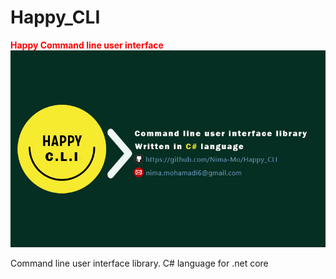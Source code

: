 <style>
    .redcolor{color:red;}
    .bluecolor{color:blue;}
</style>
# Happy_CLI
<b class = redcolor>Happy Command line user interface</b><br/>
![banner](https://github.com/Nima-Mo/Happy_CLI/blob/master/banner.jpg "happy-cli")


Command line user interface library. C# language for .net core
